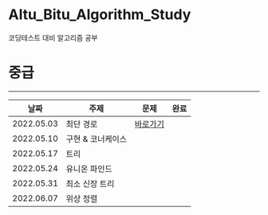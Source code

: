 # Altu_Bitu_Algorithm_Study
코딩테스트 대비 알고리즘 공부

# 중급
---
|날짜|주제|문제|완료|
|---|---|---|---|
|2022.05.03| 최단 경로|	[바로가기](https://github.com/Altu-Bitu-2/Notice/tree/main/05%EC%9B%94%2003%EC%9D%BC%20-%20%EC%B5%9C%EB%8B%A8%EA%B2%BD%EB%A1%9C)
|2022.05.10|	구현 & 코너케이스|	
|2022.05.17|	트리|	
|2022.05.24|	유니온 파인드|			
|2022.05.31|	최소 신장 트리|			
|2022.06.07|	위상 정렬|			
